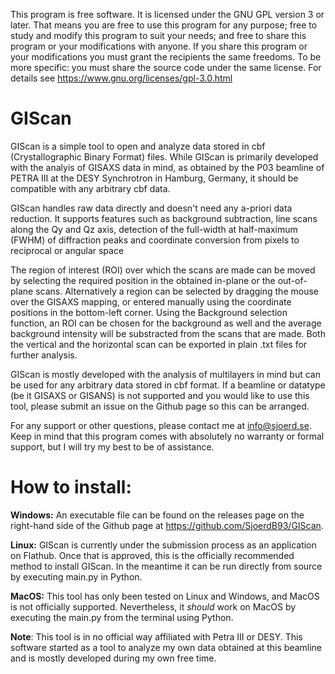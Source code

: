 This program is free software.
It is licensed under the GNU GPL version 3 or later.
That means you are free to use this program for any purpose;
free to study and modify this program to suit your needs;
and free to share this program or your modifications with anyone.
If you share this program or your modifications
you must grant the recipients the same freedoms.
To be more specific: you must share the source code under the same license.
For details see https://www.gnu.org/licenses/gpl-3.0.html

# GIScan
GIScan is a simple tool to open and analyze data stored in cbf (Crystallographic Binary Format) files. While
GIScan is primarily developed with the analyis of GISAXS data in mind, as obtained by the P03 beamline of PETRA
III at the DESY Synchrotron in Hamburg, Germany, it should be compatible with any arbitrary cbf data.

GIScan handles raw data directly and doesn't need any a-priori data reduction. It supports features such as
background subtraction, line scans along the Qy and Qz axis, detection of the full-width at half-maximum (FWHM)
of diffraction peaks and coordinate conversion from pixels to reciprocal or angular space
      
The region of interest (ROI) over which the scans are made can be moved by selecting the required position in the obtained in-plane or the out-of-plane scans. Alternatively a region can be selected by dragging the mouse over the GISAXS mapping, or entered manually using the coordinate positions in the bottom-left corner. Using the Background selection function, an ROI can be chosen for the background as well and the average background intensity will be substracted from the scans that are made. Both the vertical and the horizontal scan can be exported in plain .txt files for further analysis. 

GIScan is mostly developed with the analysis of multilayers in mind but can be used for any arbitrary data stored
in cbf format. If a beamline or datatype (be it GISAXS or GISANS) is not supported and you would like to use this
tool, please submit an issue on the Github page so this can be arranged.
      
For any support or other questions, please contact me at info@sjoerd.se. Keep in mind that this program comes with 
absolutely no warranty or formal support, but I will try my best to be of assistance.  

# How to install: 

**Windows:** An executable file can be found on the releases page on the right-hand side of the Github page at https://github.com/SjoerdB93/GIScan. 

**Linux:** GIScan is currently under the submission process as an application on Flathub. Once that is approved, this is the officially recommended method to install GIScan. In the meantime it can be run directly from source by executing main.py in Python. 

**MacOS:** This tool has only been tested on Linux and Windows, and MacOS is not officially supported. Nevertheless, it *should* work on MacOS by executing the main.py from the terminal using Python. 

**Note**: This tool is in no official way affiliated with Petra III or DESY. This software started as a tool to analyze my own data obtained at this beamline and is mostly developed during my own free time.
